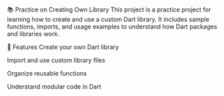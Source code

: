 📚 Practice on Creating Own Library
This project is a practice project for learning how to create and use a custom Dart library. It includes sample functions, imports, and usage examples to understand how Dart packages and libraries work.

🚀 Features
Create your own Dart library

Import and use custom library files

Organize reusable functions

Understand modular code in Dart
